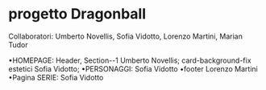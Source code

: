 # progetto Dragonball

Collaboratori: Umberto Novellis, Sofia Vidotto, Lorenzo Martini, Marian Tudor

•HOMEPAGE: Header, Section--1 Umberto Novellis; card-background-fix estetici  Sofia Vidotto;
•PERSONAGGI: Sofia Vidotto
•footer Lorenzo Martini
•Pagina SERIE: Sofia Vidotto
